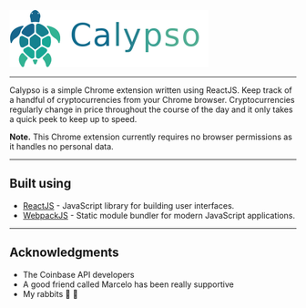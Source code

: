 
![crypto_the_turtle](/assets/calypso_header_350x100.png)

****       
Calypso is a simple Chrome extension written using ReactJS.
Keep track of a handful of cryptocurrencies from your Chrome browser.
Cryptocurrencies regularly change in price throughout the course of the day and it only takes a quick peek to keep up to speed.   

**Note.** This Chrome extension currently requires no browser permissions as it handles no personal data.

****
## Built using

* [ReactJS](https://reactjs.org/docs/getting-started.html) - JavaScript library for building user interfaces.
* [WebpackJS](https://webpack.js.org/) - Static module bundler for modern JavaScript applications.


****
## Acknowledgments

* The Coinbase API developers
* A good friend called Marcelo has been really supportive
* My rabbits :rabbit: :rabbit:

